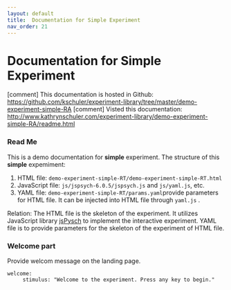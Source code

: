 ```yaml
---
layout: default
title:  Documentation for Simple Experiment
nav_order: 21
---
```

# Documentation for Simple Experiment

[comment] This documentation is hosted in Github: https://github.com/kschuler/experiment-library/tree/master/demo-experiment-simple-RA
[comment] Visted this documentation: http://www.kathrynschuler.com/experiment-library/demo-experiment-simple-RA/readme.html


### Read Me
This is a demo documentation for **simple** experiment. The structure of this **simple** expemiment:


1. HTML file: `demo-experiment-simple-RT/demo-experiment-simple-RT.html`
2. JavaScript file: `js/jspsych-6.0.5/jspsych.js` and  `js/yaml.js`, etc.
3. YAML file: `demo-experiment-simple-RT/params.yaml`provide parameters for HTML file.  It can be injected into HTML file through `yaml.js` .

Relation: The HTML file is the skeleton of the experiment. It utilizes JavaScript library  [jsPysch](https://www.jspsych.org/) to implement the interactive experiment. YAML file is to provide parameters for the skeleton of the experiment of HTML file. 

### Welcome part
Provide welcom message on the landing page.
```
welcome:
     stimulus: "Welcome to the experiment. Press any key to begin."
```
<!--stackedit_data:
eyJoaXN0b3J5IjpbLTEyOTg2NjgwNzEsOTE0OTAyMjgyLDE5MT
c4NTA5NDksLTcwODM2OTIwNywtMTc1NTE2MDEwNiw5OTcwODA4
MjIsMTE4OTk4MDczNCwxNjA5Mjk3MTUwLC00OTE2MzU0NzksLT
E5NDA2OTIxNDAsLTg2NDMwMzA1MSwtNzM5MzY1MTQwLDE1ODE0
NjM5ODYsLTEwNTk0Mzc1NzMsMjk2NjUyNDczLDE3ODg3OTU0Nz
UsLTE5NjA3MjQzNDQsMTc4NjA1ODU1M119
-->